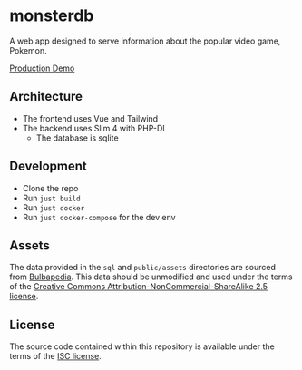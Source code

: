 # monsterdb

A web app designed to serve information about the popular video game, Pokemon.

[Production Demo](https://pkmn.gioarc.me)

## Architecture
-   The frontend uses Vue and Tailwind
-   The backend uses Slim 4 with PHP-DI
    -   The database is sqlite

## Development

- Clone the repo
- Run `just build`
- Run `just docker`
- Run `just docker-compose` for the dev env

## Assets
The data provided in the `sql` and `public/assets` directories are sourced from [Bulbapedia](https://bulbapedia.bulbagarden.net).
This data should be unmodified and used under the terms of the [Creative Commons Attribution-NonCommercial-ShareAlike 2.5 license](https://creativecommons.org/licenses/by-nc-sa/2.5/legalcode).

## License
The source code contained within this repository is available under the terms of the [ISC license](https://opensource.org/license/isc-license-txt/).
